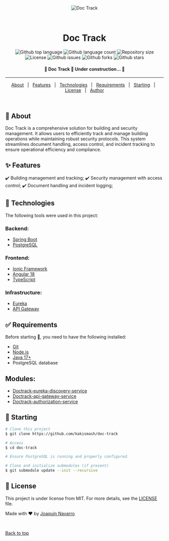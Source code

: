 <div align="center" id="top"> 
  <img src="./.github/app.gif" alt="Doc Track" />

  &#xa0;

  <!-- <a href="https://doctrack.netlify.app">Demo</a> -->
</div>

<h1 align="center">Doc Track</h1>

<p align="center">
  <img alt="Github top language" src="https://img.shields.io/github/languages/top/kakismash/doc-track?color=56BEB8">

  <img alt="Github language count" src="https://img.shields.io/github/languages/count/kakismash/doc-track?color=56BEB8">

  <img alt="Repository size" src="https://img.shields.io/github/repo-size/kakismash/doc-track?color=56BEB8">

  <img alt="License" src="https://img.shields.io/github/license/kakismash/doc-track?color=56BEB8">

  <img alt="Github issues" src="https://img.shields.io/github/issues/kakismash/doc-track?color=56BEB8" />

  <img alt="Github forks" src="https://img.shields.io/github/forks/kakismash/doc-track?color=56BEB8" />

  <img alt="Github stars" src="https://img.shields.io/github/stars/kakismash/doc-track?color=56BEB8" />
</p>

<h4 align="center"> 
	🚧  Doc Track 🚀 Under construction...  🚧
</h4> 

<hr>

<p align="center">
  <a href="#dart-about">About</a> &#xa0; | &#xa0; 
  <a href="#sparkles-features">Features</a> &#xa0; | &#xa0;
  <a href="#rocket-technologies">Technologies</a> &#xa0; | &#xa0;
  <a href="#white_check_mark-requirements">Requirements</a> &#xa0; | &#xa0;
  <a href="#checkered_flag-starting">Starting</a> &#xa0; | &#xa0;
  <a href="#memo-license">License</a> &#xa0; | &#xa0;
  <a href="https://github.com/kakismask" target="_blank">Author</a>
</p>

<br>

## :dart: About ##

Doc Track is a comprehensive solution for building and security management. It allows users to efficiently track and manage building operations while maintaining robust security protocols. This system streamlines document handling, access control, and incident tracking to ensure operational efficiency and compliance.

## :sparkles: Features ##

:heavy_check_mark: Building management and tracking;
:heavy_check_mark: Security management with access control;
:heavy_check_mark: Document handling and incident logging;

## :rocket: Technologies ##

The following tools were used in this project:

### Backend:
- [Spring Boot](https://spring.io/projects/spring-boot)
- [PostgreSQL](https://www.postgresql.org/)

### Frontend:
- [Ionic Framework](https://ionicframework.com/)
- [Angular 18](https://angular.io/)
- [TypeScript](https://www.typescriptlang.org/)

### Infrastructure:
- [Eureka](https://spring.io/projects/spring-cloud-netflix)
- [API Gateway](https://spring.io/projects/spring-cloud-gateway)

## :white_check_mark: Requirements ##

Before starting :checkered_flag:, you need to have the following installed:

- [Git](https://git-scm.com)
- [Node.js](https://nodejs.org/en/)
- [Java 17+](https://www.oracle.com/java/technologies/javase-jdk17-downloads.html)
- PostgreSQL database

## Modules:

- [Doctrack-eureka-discovery-service](https://github.com/kakismash/doctrack-eureka-discovery.git)
- [Doctrack-api-gateway-service](https://github.com/kakismash/doctrack-api-gateway.git)
- [Doctrack-authorization-service](https://github.com/kakismash/doctrack-auth-service.git)


## :checkered_flag: Starting ##

```bash
# Clone this project
$ git clone https://github.com/kakismash/doc-track

# Access
$ cd doc-track

# Ensure PostgreSQL is running and properly configured.

# Clone and initialize submodules (if present)
$ git submodule update --init --recursive
```

## :memo: License ##

This project is under license from MIT. For more details, see the [LICENSE](LICENSE.md) file.


Made with :heart: by <a href="https://github.com/kakismash" target="_blank">Joaquin Navarro</a>

&#xa0;

<a href="#top">Back to top</a>
